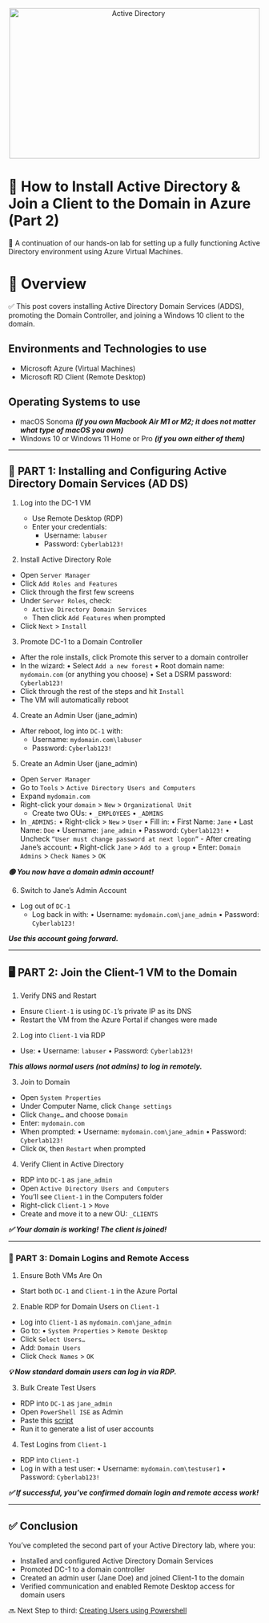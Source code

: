 <p align="center">
<img src="https://i.imgur.com/Ucqw15T.jpeg" alt="Active Directory" width=500 height=300/> 
</p>

<h1>🧠 How to Install Active Directory & Join a Client to the Domain in Azure (Part 2)</h1>
<p>🚀 A continuation of our hands-on lab for setting up a fully functioning Active Directory environment using Azure Virtual Machines.</p>

<h1>🧠 Overview</h1>
<p>✅ This post covers installing Active Directory Domain Services (ADDS), promoting the Domain Controller, and joining a Windows 10 client to the domain.</p>

<h2>Environments and Technologies to use</h2>

- Microsoft Azure (Virtual Machines)
- Microsoft RD Client (Remote Desktop)

<h2>Operating Systems to use</h2>

- macOS Sonoma ***(if you own Macbook Air M1 or M2; it does not matter what type of macOS you own)***
- Windows 10 or Windows 11 Home or Pro ***(if you own either of them)***

-----

## 🔧 PART 1: Installing and Configuring Active Directory Domain Services (AD DS)

1. Log into the DC-1 VM
   - Use Remote Desktop (RDP)
   - Enter your credentials:
	  - Username: `labuser`
      - Password: `Cyberlab123!`
 
2.	Install Active Directory Role
   - Open `Server Manager`
   - Click `Add Roles and Features`
   - Click through the first few screens
   - Under `Server Roles`, check:
	  - `Active Directory Domain Services`
      - Then click `Add Features` when prompted
   - Click `Next` > `Install`
  
3. Promote DC-1 to a Domain Controller
  - After the role installs, click Promote this server to a domain controller
  - In the wizard:
	•	Select `Add a new forest`
	•	Root domain name: `mydomain.com` (or anything you choose)
	•	Set a DSRM password: `Cyberlab123!`
  - Click through the rest of the steps and hit `Install`
  - The VM will automatically reboot
   
4.	Create an Admin User (jane_admin)
   - After reboot, log into `DC-1` with:
	  - Username: `mydomain.com\labuser`
      - Password: `Cyberlab123!`

5.	Create an Admin User (jane_admin)
   - Open `Server Manager`
   - Go to `Tools` > `Active Directory Users and Computers`
   - Expand `mydomain.com`
   - Right-click your `domain` > `New` > `Organizational Unit`
       - Create two OUs:
	      •	`_EMPLOYEES`
	      • `_ADMINS`
   - In `_ADMINS:`
	     • Right-click > `New` > `User`
	     • Fill in:
	     • First Name: `Jane`
	     • Last Name: `Doe`
	     • Username: `jane_admin`
	     • Password: `Cyberlab123!`
	     • Uncheck `“User must change password at next logon”`
    - After creating Jane’s account:
	    • Right-click `Jane` > `Add to a group`
	    • Enter: `Domain Admins` > `Check Names` > `OK`

***🟢 You now have a domain admin account!***

6. Switch to Jane’s Admin Account

- Log out of `DC-1`
  - Log back in with:
	  • Username: `mydomain.com\jane_admin`
	  • Password: `Cyberlab123!`

***Use this account going forward.***

-----

## 🖥️ PART 2: Join the Client-1 VM to the Domain

1. Verify DNS and Restart
  - Ensure `Client-1` is using `DC-1`’s private IP as its DNS
  - Restart the VM from the Azure Portal if changes were made

2. Log into `Client-1` via RDP
  - Use:
	• Username: `labuser`
	• Password: `Cyberlab123!`

***This allows normal users (not admins) to log in remotely.***

3. Join to Domain
  - Open `System Properties`
  - Under Computer Name, click `Change settings`
  - Click `Change…` and choose `Domain`
  - Enter: `mydomain.com`
  - When prompted:
	• Username: `mydomain.com\jane_admin`
	• Password: `Cyberlab123!`
  - Click `OK`, then `Restart` when prompted

4. Verify Client in Active Directory
  - RDP into `DC-1` as `jane_admin`
  - Open `Active Directory Users and Computers`
  - You’ll see `Client-1` in the Computers folder
  - Right-click `Client-1` > `Move`
   - Create and move it to a new OU: `_CLIENTS`

***✅ Your domain is working! The client is joined!***

-----

### 🧪 PART 3: Domain Logins and Remote Access

1. Ensure Both VMs Are On
  - Start both `DC-1` and `Client-1` in the Azure Portal

2. Enable RDP for Domain Users on `Client-1`
  - Log into `Client-1` as `mydomain.com\jane_admin`
  - Go to:
	• `System Properties` > `Remote Desktop`
  - Click `Select Users…`
  - Add: `Domain Users`
  - Click `Check Names` > `OK`

***💡 Now standard domain users can log in via RDP.***

3. Bulk Create Test Users
  - RDP into `DC-1` as `jane_admin`
  - Open `PowerShell ISE` as Admin
  - Paste this [script](https://github.com/joshmadakor1/AD_PS/blob/master/Generate-Names-Create-Users.ps1)
  - Run it to generate a list of user accounts

4. Test Logins from `Client-1`
  - RDP into `Client-1`
  - Log in with a test user:
	• Username: `mydomain.com\testuser1`
	• Password: `Cyberlab123!`

***✅ If successful, you’ve confirmed domain login and remote access work!***

-----

## ✅ Conclusion

You’ve completed the second part of your Active Directory lab, where you:
	
 - Installed and configured Active Directory Domain Services
 - Promoted DC-1 to a domain controller
 - Created an admin user (Jane Doe) and joined Client-1 to the domain
 - Verified communication and enabled Remote Desktop access for domain users

🔜 Next Step to third: [Creating Users using Powershell](https://github.com/anumkhanit/create-users-powershell)
